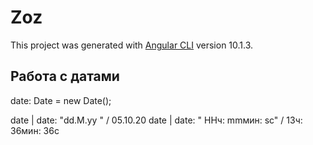 # Zoz

This project was generated with [Angular CLI](https://github.com/angular/angular-cli) version 10.1.3.

## Работа с датами

date: Date = new Date();

date | date: "dd.M.yy " / 05.10.20
date | date: " HHч: mmмин: sс" / 13ч: 36мин: 36с
